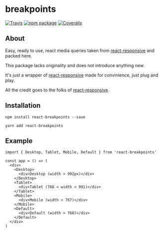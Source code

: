 # breakpoints

[![Travis][build-badge]][build]
[![npm package][npm-badge]][npm]
[![Coveralls][coveralls-badge]][coveralls]


## About

Easy, ready to use, react media queries taken from [react-responsive](https://github.com/contra/react-responsive) and packed here.

This package lacks originality and does not introduce anything new.

It's just a wrapper of [react-responsive](https://github.com/contra/react-responsive) made for convinience, just plug and play.

All the credit goes to the folks of [react-responsive](https://github.com/contra/react-responsive).


## Installation

`npm install react-breakpoints --save`

`yarn add react-breakpoints`

## Example

    import { Desktop, Tablet, Mobile, Default } from 'react-breakpoints'

    const app = () => (
      <div>
        <Desktop>
          <div>Desktop (width > 992px)</div>
        </Desktop>
        <Tablet>
          <div>Tablet (768 < width < 991)</div>
        </Tablet>
        <Mobile>
          <div>Mobile (width < 767)</div>
        </Mobile>
        <Default>
          <div>Default (width > 768)</div>
        </Default>
      </div>
    )


[build-badge]: https://img.shields.io/travis/user/repo/master.png?style=flat-square
[build]: https://travis-ci.org/user/repo

[npm-badge]: https://img.shields.io/npm/v/npm-package.png?style=flat-square
[npm]: https://www.npmjs.org/package/npm-package

[coveralls-badge]: https://img.shields.io/coveralls/user/repo/master.png?style=flat-square
[coveralls]: https://coveralls.io/github/user/repo
